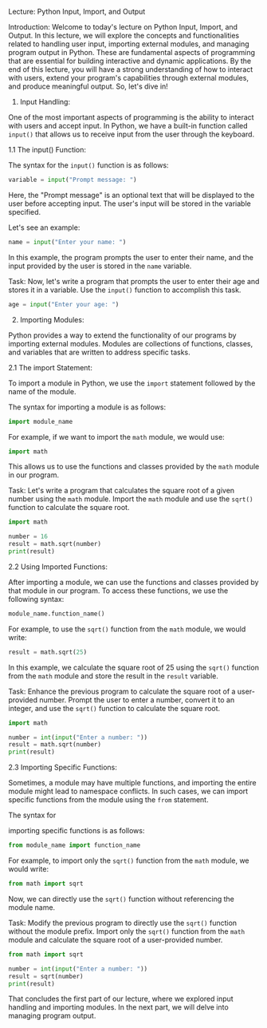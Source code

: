Lecture: Python Input, Import, and Output

Introduction:
Welcome to today's lecture on Python Input, Import, and Output. In this lecture, we will explore the concepts and functionalities related to handling user input, importing external modules, and managing program output in Python. These are fundamental aspects of programming that are essential for building interactive and dynamic applications. By the end of this lecture, you will have a strong understanding of how to interact with users, extend your program's capabilities through external modules, and produce meaningful output. So, let's dive in!

1. Input Handling:

One of the most important aspects of programming is the ability to interact with users and accept input. In Python, we have a built-in function called `input()` that allows us to receive input from the user through the keyboard. 

1.1 The input() Function:

The syntax for the `input()` function is as follows:
```python
variable = input("Prompt message: ")
```
Here, the "Prompt message" is an optional text that will be displayed to the user before accepting input. The user's input will be stored in the variable specified.

Let's see an example:
```python
name = input("Enter your name: ")
```
In this example, the program prompts the user to enter their name, and the input provided by the user is stored in the `name` variable.

Task: 
Now, let's write a program that prompts the user to enter their age and stores it in a variable. Use the `input()` function to accomplish this task.

```python
age = input("Enter your age: ")
```

2. Importing Modules:

Python provides a way to extend the functionality of our programs by importing external modules. Modules are collections of functions, classes, and variables that are written to address specific tasks.

2.1 The import Statement:

To import a module in Python, we use the `import` statement followed by the name of the module.

The syntax for importing a module is as follows:
```python
import module_name
```
For example, if we want to import the `math` module, we would use:
```python
import math
```
This allows us to use the functions and classes provided by the `math` module in our program.

Task:
Let's write a program that calculates the square root of a given number using the `math` module. Import the `math` module and use the `sqrt()` function to calculate the square root.

```python
import math

number = 16
result = math.sqrt(number)
print(result)
```

2.2 Using Imported Functions:

After importing a module, we can use the functions and classes provided by that module in our program. To access these functions, we use the following syntax:
```python
module_name.function_name()
```
For example, to use the `sqrt()` function from the `math` module, we would write:
```python
result = math.sqrt(25)
```
In this example, we calculate the square root of 25 using the `sqrt()` function from the `math` module and store the result in the `result` variable.

Task:
Enhance the previous program to calculate the square root of a user-provided number. Prompt the user to enter a number, convert it to an integer, and use the `sqrt()` function to calculate the square root.

```python
import math

number = int(input("Enter a number: "))
result = math.sqrt(number)
print(result)
```

2.3 Importing Specific Functions:

Sometimes, a module may have multiple functions, and importing the entire module might lead to namespace conflicts. In such cases, we can import specific functions from the module using the `from` statement.

The syntax for

 importing specific functions is as follows:
```python
from module_name import function_name
```
For example, to import only the `sqrt()` function from the `math` module, we would write:
```python
from math import sqrt
```
Now, we can directly use the `sqrt()` function without referencing the module name.

Task:
Modify the previous program to directly use the `sqrt()` function without the module prefix. Import only the `sqrt()` function from the `math` module and calculate the square root of a user-provided number.

```python
from math import sqrt

number = int(input("Enter a number: "))
result = sqrt(number)
print(result)
```

That concludes the first part of our lecture, where we explored input handling and importing modules. In the next part, we will delve into managing program output.